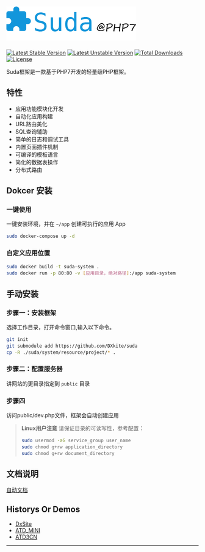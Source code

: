 ![Suda@PHP7](docs/imgs/logo.png)
---------------------------------

[![Latest Stable Version](https://poser.pugx.org/dxkite/suda/v/stable)](https://packagist.org/packages/dxkite/suda) 
[![Latest Unstable Version](https://poser.pugx.org/dxkite/suda/v/unstable)](https://packagist.org/packages/dxkite/suda) 
[![Total Downloads](https://poser.pugx.org/dxkite/suda/downloads)](https://packagist.org/packages/dxkite/suda) 
[![License](https://poser.pugx.org/dxkite/suda/license)](https://packagist.org/packages/dxkite/suda)

Suda框架是一款基于PHP7开发的轻量级PHP框架。

## 特性

- 应用功能模块化开发
- 自动化应用构建
- URL路由美化
- SQL查询辅助
- 简单的日志和调试工具
- 内置页面插件机制 
- 可编译的模板语言
- 简化的数据表操作
- 分布式路由


## Dokcer 安装

### 一键使用
一键安装环境，并在 `~/app` 创建可执行的应用 App

```bash
sudo docker-compose up -d
```

### 自定义应用位置

```bash
sudo docker build -t suda-system .
sudo docker run -p 80:80 -v [应用目录，绝对路径]:/app suda-system 
```

## 手动安装

### 步骤一：安装框架
选择工作目录，打开命令窗口,输入以下命令。

```bash
git init
git submodule add https://github.com/DXkite/suda
cp -R ./suda/system/resource/project/* .
```

### 步骤二：配置服务器

讲网站的更目录指定到 `public` 目录

### 步骤四

访问public/dev.php文件，框架会自动创建应用

> **Linux用户注意** 请保证目录的可读写性，参考配置：
> ```bash
> sudo usermod -aG service_group user_name
> sudo chmod g+rw application_directory
> sudo chmod g+rw document_directory
> ```

## 文档说明

[自动文档](docs/README.md)    

## Historys Or Demos

- [DxSite](https://github.com/DXkite/DxSite)   
- [ATD_MINI](https://github.com/DXkite/atd_mini)   
- [ATD3CN](https://github.com/DXkite/atd3.cn)   

----------------
